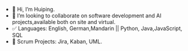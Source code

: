 - 👋 Hi, I’m Huiping.
- 💞️ I’m looking to collaborate on software development and AI projects,available both on site and virtual.
- ✅ Languages: English, German,Mandarin || Python, Java,JavaScript, SQL
- 🚀 Scrum Projects: Jira, Kaban, UML.



<!---
Huiping27/Huiping27 is a ✨ special ✨ repository because its `README.md` (this file) appears on your GitHub profile.
You can click the Preview link to take a look at your changes.
--->
